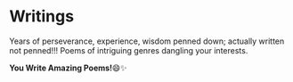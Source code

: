 # Writings
Years of perseverance, experience, wisdom penned down; actually written not penned!!!
Poems of intriguing genres dangling your interests.


**You Write Amazing Poems!**:smile::sparkles:

